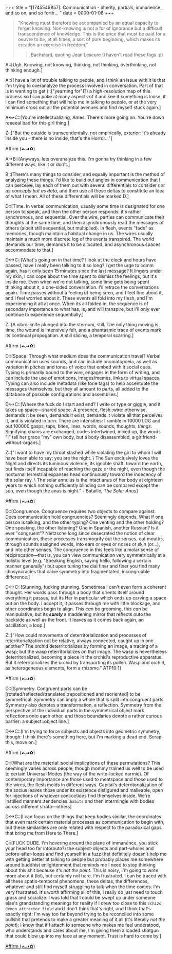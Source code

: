 +++
title = "[1745549857]: Communication - alterity, partials, immanence, and so on, and so forth... "
date = 0000-01-08
+++

> "Knowing must therefore be accompanied by an equal capacity to forget knowing. Non-knowing is
not a for of ignorance but a difficult transcendence of knowledge. This is the price that must
be paid for a oeuvre to be, at all times, a sort of pure beginning, which makes its creation an
exercise in freedom."
> > Bachelard, quoting Jean Lescure (I haven't read these fags :p)

A::[Ugh. Knowing, not knowing, thinking, not thinking, overthinking, not thinking enough.]

A::[I have a lot of trouble talking to people, and I think an issue with it is that I'm trying to overanalyze the process involved in conversation. Part of that is in wanting to get (::["yearning for"]?) a high-resolution map of this process so I can poke at many aspects of it and see if something is loose, if I can find something that will help me in talking to people, or at the very minimum cross out all the potential avenues and find myself stuck again.]

A<->C::[You're intellectualizing, Ames. There's more going on. You're down reeeeal bad for this girl thing.]

Z::["But the outside is transcendentally, not empirically, exterior: it's already inside you - there is no inside, that's the Horror..."]

Affirm (◕ᴗ◕✿)

A->B::[Anyways, lets overanalyze this. I'm gonna try thinking in a few different ways, like it or don't.]

B::[There's many things to consider, and equally important is the method of analyzing these things. I'd like to build out angles in communication that I can perceive, lay each of them out with several differentials to consider *not as concepts but as data*, and then use all these deltas to constitute an Idea of what I mean. All of these differentials will be marked D.]

D::[Time. In verbal communication, usually some time is designated for one person to speak, and then the other person responds: it's rather synchronous, and sequential. Over the wire, parties can communicate their thoughts at the same time, and then asynchronously read the messages of others (albeit still sequential, but multiplied). In flesh, events "fade" as memories, though maintain a habitual change in us. The wires usually maintain a much more discrete log of the events transpired. The world demands our time, demands it to be allocated, and asynchronous spaces accommodate to that.]

D<->C::[What's going on in that time? I look at the clock and hours have passed, have I really been talking to it so long? I get the urge to comm again, has it only been 15 minutes since the last message? It lingers under my skin, I can cope about the time spent to dismiss the feelings, but it's inside me. Even when we're not talking, some time gets being spent thinking about it, a one-sided conversation. I'll retrace the conversations again. Time passes without a feeling of being seen, and I feel fine about it, and I feel worried about it. These events all fold into my flesh, and I'm experiencing it all at once. When its all folded in, the sequence is of secondary importance to what has, is, and will transpire, but I'll only ever continue to experience sequentially.]

Z::[A vibro-knife plunged into the sternum, still. The only thing moving is time, the wound is intensively felt, and a phantasmic trace of events mark its continual propogation. A still slicing, a temporal scarring.]

Affirm (◕ᴗ◕✿)

D::[Space. Through what medium does the communication travel? Verbal communication uses sounds, and can include onomatopoeia, as well as variation in pitches and tones of voice that embed with it social cues. Typing is primarily bound to the wire, engages in the form of writing, and can include the use of emoticons, images/memes, links to virtual spaces. Typing can also include metadata (like tone tags) to help accentuate the messages themselves, but they all amount to parts, all added to the database of possible configurations and assemblies.]

D<->C::[Where the fuck do I start and end? I write or type or giggle, and it takes up space—shared space. A presence, flesh::wire::otherwise, demands it be seen, demands it exist, demands it violate all that perceives it, and is violated in turn. There are intensities: I ramble in 10000 LOC and out 100000 gasps, taps, bites, lines, words, sounds, thoughts, *things*. Signifying chains are exchanged, codes intertwined, mixed up, the words "I" tell her grace "my" own body, but a body disassembled, a girlfriend-without-organs.]

Z::["I want to have my throat slashed while violating the girl to whom I will have been able to say: you are the night. \\ The Sun exclusively loves the Night and directs its luminous violence, its ignoble shaft, toward the earth, but finds itself incapable of reaching the gaze or the night, even though the nocturnal terrestrial expanses head continuously toward the indecency of the solar ray. \\ The solar annulus is the intact anus of her body at eighteen years to which nothing sufficiently blinding can be compared except the sun, even though the anus is night." - Bataille, *The Solar Anus*]

Affirm (◕ᴗ◕✿)

D::[Congruence. Congruence requires two objects to compare against. Does communication hold congruencies? Seemingly depends. What if one person is talking, and the other typing? One venting and the other holding? One speaking, the other listening? One in Spanish, another Russian? Is it ever "congruent"? Nietzsche long since desecrated the notion of clear communication, these processes transmogrify out the senses, out mouths, through sounds assigned words, into ears or eyes or noses or skin (or...), and into other senses. The congruence in this feels like a molar sense of reciprocation—that is, you can view communication very symmetrically at a holistic level (e.g. "Speaking English, saying hello, following a certain manner generally") but upon tuning the dial finer and finer you find many idiosyncracies that calve symmetry into fragmentated, incongruable difference.]

D<->C::[Stunning, fucking stunning. Sometimes I can't even form a coherent thought. Her words pass through a body that orients itself around everything it passes, but its Her in particular which ends up carving a space out on the body. I accept it, it passes through me with little blockage, and other coordinates begin to align. This *can* be grooming, this *can* be manipulative, but its ***surely*** a maddening mirror that reflects outo the backside as well as the front. It leaves as it comes back again, an oscillation, a loop.]

Z::["How could movements of deterritorialization and processes of reterritorialization not be relative, always connected, caught up in one another? The orchid deterritorializes by forming an image, a tracing of a wasp; but the wasp reterritorializes on that image. The wasp is nevertheless deterritorialized, becoming a piece in the orchid's reproductive apparatus. But it reterritorializes the orchid by transporting its pollen. Wasp and orchid, as heterogeneous elements, form a rhizome." ATP10:1]

Affirm (◕ᴗ◕✿)

D::[Symmetry. Congruent parts can be [rotated/reflected/translated::repositioned and reoriented] to be symmetrical. Symmetry can imply a whole that is split into congruent parts. Symmetry also denotes a transformation, a reflection. Symmetry from the perspective of the individual parts in the symmetrical object mark reflections onto each other, and those boundaries denote a rather curious barrier: a subject::object line.]

D<->C::[I'm trying to force subjects and objects into geometric symmetry, though: I think there's something here, but I'm marking a dead end. Scrap this, move on.]

Affirm (◕ᴗ◕✿)

D::[What are the material::social implications of these permutations? This seemingly varies across people, though mommy trained us well to be used to certain Universal Modes (the way of the write-locked normie). Of contemporary importance are those used to meatspace and those used to the wires, the flesh molds in different ways. Capital's deterritorialization of the socius leaves those under its existence disfigured and malleable, open for injections of whatever concoctions find themselves inside. We're instilled manners::tendencies::`habits` and then intermingle with bodies across different strata—others]

D<->C::[I can focus on the things that keep bodies similar, the coordinates that even mark certain material processes as communication to begin with, but these similarities are only related with respect to the paradoxical gaps that bring me from Here to There.]

C::[FUCK DUDE. I'm hovering around the plane of immanence, you stick your head too far into(outo?) the subject-objects and part-wholes and before-after-loops and find yourself in a fuzz that definitely doesn't help me with getting better at talking to people but probably places me somewhere around buddhist enlightenment that reminds me I need to stop thinking about this shit because it's *not the point*. This is noisy, I'm going to write more about it (lol), but certainly not here. I'm frustrated. I can be traced with all these spatio-temporal phenomena, these deltas, the differences, whatever and still find myself struggling to talk when the time comes. I'm very frustrated. It's worth affirming all of this, I really do just need to touch grass and socialize. I was told that I could be swept up under someone else's grandstanding meanings for reality if I drew too close to this `schizo demon attractor field` and I don't think that's right, and I think that's exactly right: I'm way too far beyond trying to be reconciled into some bullshit that pretends to make a greater meaning of it all (it's literally *not the point*); I know that if I attach to someone who makes me feel understood, who understands and cares about me, I'm giving them a loaded shotgun that could blow up into my face at any moment. Trust is hard to come by.]

[Affirm (◕ᴗ◕✿)](https://virginbabylonrecords.bandcamp.com/track/the-you-i-miss-is-gone-but-maybe-it-was-only-in-my-head-all-along-what-is-this-world-if-it-doesnt-matter-whether-it-is-real-or-not-in-order-to-feel-true-love)
